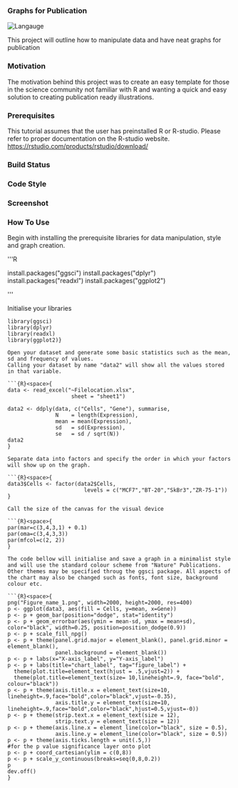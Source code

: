 ### Graphs for Publication

![Langauge](https://img.shields.io/badge/Language-R-brightgreen)

This project will outline how to manipulate data and have neat graphs for publication

### Motivation

The motivation behind this project was to create an easy template for those in the science community not familiar with R and wanting a quick and easy solution to creating publication ready illustrations.

### Prerequisites
This tutorial assumes that the user has preinstalled R or R-studio. Please refer to proper documentation on the R-studio website.
https://rstudio.com/products/rstudio/download/

### Build Status

### Code Style

### Screenshot

### How To Use

Begin with installing the prerequisite libraries for data manipulation, style and graph creation.

'''R

install.packages("ggsci")
install.packages("dplyr")
install.packages("readxl")
install.packages("ggplot2")

'''

Initialise your libraries

```{R}<space>{
library(ggsci)
library(dplyr)
library(readxl)
library(ggplot2)}

Open your dataset and generate some basic statistics such as the mean, sd and frequency of values.
Calling your dataset by name "data2" will show all the values stored in that variable.

```{R}<space>{
data <- read_excel("~Filelocation.xlsx", 
                    sheet = "sheet1")

data2 <- ddply(data, c("Cells", "Gene"), summarise,
               N    = length(Expression),
               mean = mean(Expression),
               sd   = sd(Expression),
               se   = sd / sqrt(N))
data2
}

Separate data into factors and specify the order in which your factors will show up on the graph.

```{R}<space>{
data3$Cells <- factor(data2$Cells,
                        levels = c("MCF7","BT-20","SkBr3","ZR-75-1"))
}

Call the size of the canvas for the visual device

```{R}<space>{
par(mar=c(3,4,3,1) + 0.1)
par(oma=c(3,4,3,3))
par(mfcol=c(2, 2))
}

The code bellow will initialise and save a graph in a minimalist style and will use the standard colour scheme from "Nature" Publications. Other themes may be specified throug the ggsci package. All aspects of the chart may also be changed such as fonts, font size, background colour etc. 

```{R}<space>{
png("Figure_name_1.png", width=2000, height=2000, res=400)
p <- ggplot(data3, aes(fill = Cells, y=mean, x=Gene))
p <- p + geom_bar(position="dodge", stat="identity")
p <- p + geom_errorbar(aes(ymin = mean-sd, ymax = mean+sd), color="black", width=0.25, position=position_dodge(0.9))
p <- p + scale_fill_npg()
p <- p + theme(panel.grid.major = element_blank(), panel.grid.minor = element_blank(),
               panel.background = element_blank())
p <- p + labs(x="X-axis_label", y="Y-axis_label")
p <- p + labs(title="chart_label", tag="figure_label") +
  theme(plot.title=element_text(hjust = .5,vjust=2)) +
  theme(plot.title=element_text(size= 10,lineheight=.9, face="bold", colour="black"))
p <- p + theme(axis.title.x = element_text(size=10, lineheight=.9,face="bold",color="black",vjust=-0.35),
               axis.title.y = element_text(size=10, lineheight=.9,face="bold",color="black",hjust=0.5,vjust=-0))
p <- p + theme(strip.text.x = element_text(size = 12),
               strip.text.y = element_text(size = 12))
p <- p + theme(axis.line.x = element_line(color="black", size = 0.5),
               axis.line.y = element_line(color="black", size = 0.5))
p <- p + theme(axis.ticks.length = unit(.5,))
#for the p value significance layer onto plot
p <- p + coord_cartesian(ylim = c(0,8))
p <- p + scale_y_continuous(breaks=seq(0,8,0.2))
p
dev.off()
}

